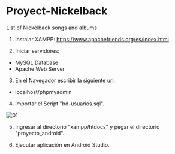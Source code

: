 # Proyect-Nickelback
List of Nickelback songs and albums

1. Instalar XAMPP:
https://www.apachefriends.org/es/index.html

2. Iniciar servidores: 
  - MySQL Database
  - Apache Web Server
  
3. En el Navegador escribir la siguiente url:
  - localhost/phpmyadmin
  
4. Importar el Script "bd-usuarios.sql".

![01](https://raw.githubusercontent.com/GEduardoRL94/Proyect-Nickelback/master/step_by_step/01_lista_tablas.png)

5. Ingresar al directorio "xampp/htdocs" y pegar el directorio "proyecto_android".

6. Ejecutar aplicación en Android Studio.
